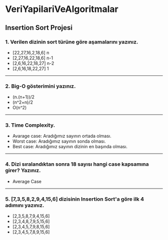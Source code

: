 # VeriYapilariVeAlgoritmalar

## Insertion Sort Projesi

### 1. Verilen dizinin sort türüne göre aşamalarını yazınız.

* [22,27,16,2,18,6] n
* [2,27,16,22,18,6] n-1
* [2,6,16,22,18,27] n-2
* [2,6,16,18,22,27] 1
---

### 2. Big-O gösterimini yazınız.

* (n.(n+1))/2
* (n^2+n)/2
* O(n^2)
---

### 3. Time Complexity.

* Avarage case: Aradığımız sayının ortada olması. 
* Worst case: Aradığımız sayının sonda olması.
* Best case: Aradığımız sayının dizinin en başında olması.
---

### 4. Dizi sıralandıktan sonra 18 sayısı hangi case kapsamına girer? Yazınız.

* Average Case
---

### 5. [7,3,5,8,2,9,4,15,6] dizisinin Insertion Sort'a göre ilk 4 adımını yazınız.

* [2,3,5,8,7,9,4,15,6] 
* [2,3,4,8,7,9,5,15,6]
* [2,3,4,5,7,9,8,15,6]
* [2,3,4,5,7,8,9,15,6]
